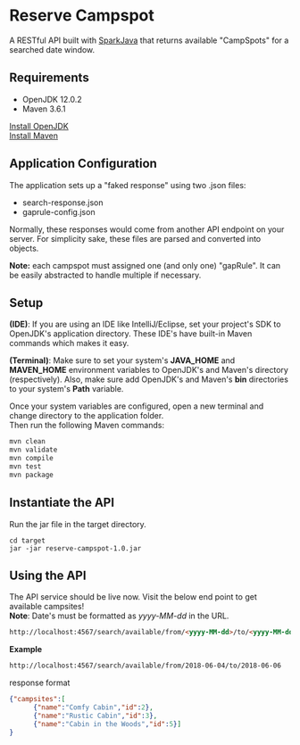 # Reserve Campspot
A RESTful API built with [SparkJava](http://sparkjava.com/) that returns available "CampSpots" for a searched date window.

## Requirements
* OpenJDK 12.0.2
* Maven 3.6.1

[Install OpenJDK](https://jdk.java.net/12/)\
[Install Maven](https://maven.apache.org/install.html)

## Application Configuration
The application sets up a "faked response" using two .json files:
* search-response.json
* gaprule-config.json

Normally, these responses would come from another API endpoint on your server.
For simplicity sake, these files are parsed and converted into objects.

**Note:** each campspot must assigned one (and only one) "gapRule".
It can be easily abstracted to handle multiple if necessary.

## Setup
**(IDE)**:
If you are using an IDE like IntelliJ/Eclipse,
set your project's SDK to OpenJDK's application directory.
These IDE's have built-in Maven commands which makes it easy.

**(Terminal)**:
Make sure to set your system's **JAVA_HOME** and **MAVEN_HOME**
environment variables to OpenJDK's and Maven's directory (respectively).
Also, make sure add OpenJDK's and Maven's **bin** directories to your system's **Path** variable.

Once your system variables are configured,
open a new terminal and change directory to the application folder.\
Then run the following Maven commands:
```bash
mvn clean
mvn validate
mvn compile
mvn test
mvn package
```

## Instantiate the API
Run the jar file in the target directory.
```
cd target
jar -jar reserve-campspot-1.0.jar
```

## Using the API
The API service should be live now.
Visit the below end point to get available campsites!\
**Note**: Date's must be formatted as *yyyy-MM-dd* in the URL.
```html
http://localhost:4567/search/available/from/<yyyy-MM-dd>/to/<yyyy-MM-dd>
```
**Example**
```html
http://localhost:4567/search/available/from/2018-06-04/to/2018-06-06
```
response format
```json
{"campsites":[
      {"name":"Comfy Cabin","id":2},
      {"name":"Rustic Cabin","id":3},
      {"name":"Cabin in the Woods","id":5}]
}
```